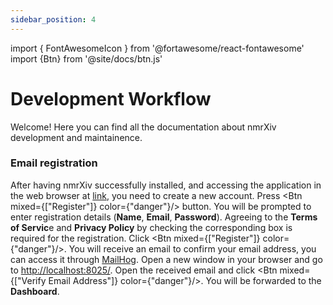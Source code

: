 ```yaml
---
sidebar_position: 4
---
```


import { FontAwesomeIcon } from '@fortawesome/react-fontawesome'
import {Btn} from '@site/docs/btn.js'

# Development Workflow

Welcome! Here you can find all the documentation about nmrXiv development and maintainence.

### Email registration

After having nmrXiv successfully installed, and accessing the application in the web browser at [link](http://localhost), you need to create a new account. Press <Btn mixed={["Register"]} color={"danger"}/> button. You will be prompted to enter registration details (<b>Name</b>, <b>Email</b>, <b>Password</b>). Agreeing to the <b>Terms of Servic</b>e and <b>Privacy Policy</b> by checking the corresponding box is required for the registration. Click <Btn mixed={["Register"]} color={"danger"}/>. You will receive an email to confirm your email address, you can access it through [MailHog](https://github.com/mailhog/MailHog). Open a new window in your browser and go to [http://localhost:8025/](http://localhost:8025/). Open the received email and click <Btn mixed={["Verify Email Address"]} color={"danger"}/>. You will be forwarded to the <b>Dashboard</b>.

